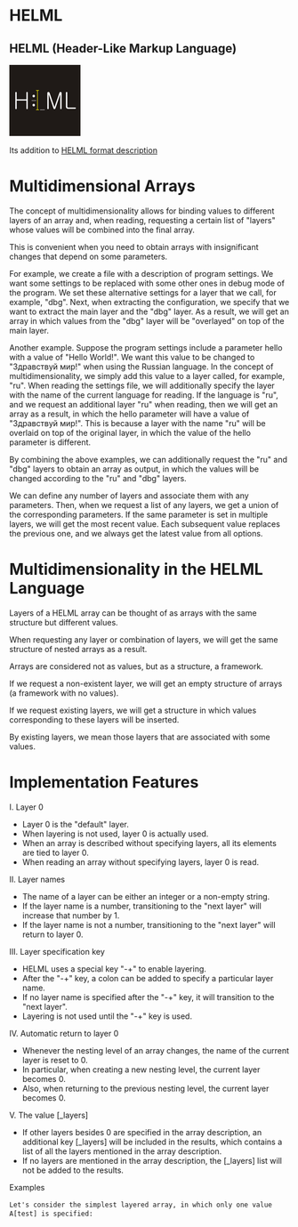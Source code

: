 # HELML

## HELML (Header-Like Markup Language)

![helml-logo](https://raw.githubusercontent.com/dynoser/HELML/master/logo/icon.png)

Its addition to [HELML format description](https://github.com/dynoser/HELML/blob/master/docs/README-HELML_en.md)


# Multidimensional Arrays

The concept of multidimensionality allows for binding values to different layers of an array and, when reading,
requesting a certain list of "layers" whose values will be combined into the final array.

This is convenient when you need to obtain arrays with insignificant changes that depend on some parameters.

For example, we create a file with a description of program settings.
We want some settings to be replaced with some other ones in debug mode of the program.
We set these alternative settings for a layer that we call, for example, "dbg".
Next, when extracting the configuration, we specify that we want to extract the main layer and the "dbg" layer.
As a result, we will get an array in which values from the "dbg" layer will be "overlayed" on top of the main layer.

Another example.
Suppose the program settings include a parameter hello with a value of "Hello World!".
We want this value to be changed to "Здравствуй мир!" when using the Russian language.
In the concept of multidimensionality, we simply add this value to a layer called, for example, "ru".
When reading the settings file, we will additionally specify the layer with the name of the current language for reading.
If the language is "ru", and we request an additional layer "ru" when reading, then we will get an array as a result,
in which the hello parameter will have a value of "Здравствуй мир!".
This is because a layer with the name "ru" will be overlaid on top of the original layer, in which the value of the hello parameter is different.

By combining the above examples, we can additionally request the "ru" and "dbg" layers to obtain an array as output,
in which the values will be changed according to the "ru" and "dbg" layers.

We can define any number of layers and associate them with any parameters.
Then, when we request a list of any layers, we get a union of the corresponding parameters.
If the same parameter is set in multiple layers, we will get the most recent value.
Each subsequent value replaces the previous one, and we always get the latest value from all options.

# Multidimensionality in the HELML Language

Layers of a HELML array can be thought of as arrays with the same structure but different values.

When requesting any layer or combination of layers, we will get the same structure of nested arrays as a result.

Arrays are considered not as values, but as a structure, a framework.

If we request a non-existent layer, we will get an empty structure of arrays (a framework with no values).

If we request existing layers, we will get a structure in which values corresponding to these layers will be inserted.

By existing layers, we mean those layers that are associated with some values.

# Implementation Features

I. Layer 0

 - Layer 0 is the "default" layer.
 - When layering is not used, layer 0 is actually used.
 - When an array is described without specifying layers, all its elements are tied to layer 0.
 - When reading an array without specifying layers, layer 0 is read.

II. Layer names

 - The name of a layer can be either an integer or a non-empty string.
 - If the layer name is a number, transitioning to the "next layer" will increase that number by 1.
 - If the layer name is not a number, transitioning to the "next layer" will return to layer 0.

III. Layer specification key

 - HELML uses a special key "-+" to enable layering.
 - After the "-+" key, a colon can be added to specify a particular layer name.
 - If no layer name is specified after the "-+" key, it will transition to the "next layer".
 - Layering is not used until the "-+" key is used.

IV. Automatic return to layer 0

 - Whenever the nesting level of an array changes, the name of the current layer is reset to 0.
 - In particular, when creating a new nesting level, the current layer becomes 0.
 - Also, when returning to the previous nesting level, the current layer becomes 0.

V. The value [_layers]

 - If other layers besides 0 are specified in the array description, an additional key [_layers] will be included in the results, which contains a list of all the layers mentioned in the array description.
 - If no layers are mentioned in the array description, the [_layers] list will not be added to the results.

Examples

    Let's consider the simplest layered array, in which only one value A[test] is specified: